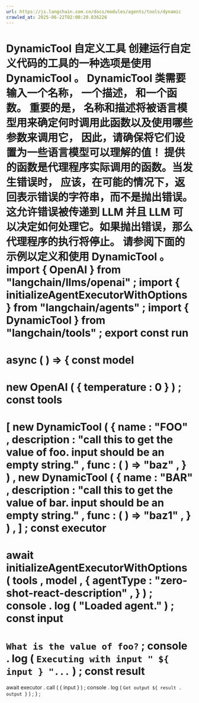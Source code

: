 ```yaml
---
url: https://js.langchain.com.cn/docs/modules/agents/tools/dynamic
crawled_at: 2025-06-22T02:00:20.836226
---
```


DynamicTool
自定义工具
创建运行自定义代码的工具的一种选项是使用
DynamicTool
。
DynamicTool
类需要输入一个名称， 一个描述， 和一个函数。
重要的是， 名称和描述将被语言模型用来确定何时调用此函数以及使用哪些参数来调用它，
因此，请确保将它们设置为一些语言模型可以理解的值！
提供的函数是代理程序实际调用的函数。当发生错误时， 应该，在可能的情况下，返回表示错误的字符串，而不是抛出错误。
这允许错误被传递到 LLM 并且 LLM 可以决定如何处理它。如果抛出错误，那么代理程序的执行将停止。
请参阅下面的示例以定义和使用
DynamicTool
。
import
{
OpenAI
}
from
"langchain/llms/openai"
;
import
{
initializeAgentExecutorWithOptions
}
from
"langchain/agents"
;
import
{
DynamicTool
}
from
"langchain/tools"
;
export
const
run
=
async
(
)
=>
{
const
model
=
new
OpenAI
(
{
temperature
:
0
}
)
;
const
tools
=
[
new
DynamicTool
(
{
name
:
"FOO"
,
description
:
"call this to get the value of foo. input should be an empty string."
,
func
:
(
)
=>
"baz"
,
}
)
,
new
DynamicTool
(
{
name
:
"BAR"
,
description
:
"call this to get the value of bar. input should be an empty string."
,
func
:
(
)
=>
"baz1"
,
}
)
,
]
;
const
executor
=
await
initializeAgentExecutorWithOptions
(
tools
,
model
,
{
agentType
:
"zero-shot-react-description"
,
}
)
;
console
.
log
(
"Loaded agent."
)
;
const
input
=
`
What is the value of foo?
`
;
console
.
log
(
`
Executing with input "
${
input
}
"...
`
)
;
const
result
=
await
executor
.
call
(
{
input
}
)
;
console
.
log
(
`
Got output
${
result
.
output
}
`
)
;
}
;